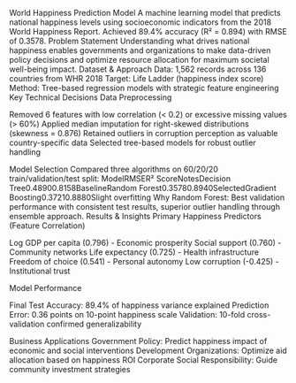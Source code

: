 World Happiness Prediction Model
A machine learning model that predicts national happiness levels using socioeconomic indicators from the 2018 World Happiness Report. Achieved 89.4% accuracy (R² = 0.894) with RMSE of 0.3578.
Problem Statement
Understanding what drives national happiness enables governments and organizations to make data-driven policy decisions and optimize resource allocation for maximum societal well-being impact.
Dataset & Approach
Data: 1,562 records across 136 countries from WHR 2018
Target: Life Ladder (happiness index score)
Method: Tree-based regression models with strategic feature engineering
Key Technical Decisions
Data Preprocessing

Removed 6 features with low correlation (< 0.2) or excessive missing values (> 60%)
Applied median imputation for right-skewed distributions (skewness = 0.876)
Retained outliers in corruption perception as valuable country-specific data
Selected tree-based models for robust outlier handling

Model Selection
Compared three algorithms on 60/20/20 train/validation/test split:
ModelRMSER² ScoreNotesDecision Tree0.48900.8158BaselineRandom Forest0.35780.8940SelectedGradient Boosting0.37210.8880Slight overfitting
Why Random Forest: Best validation performance with consistent test results, superior outlier handling through ensemble approach.
Results & Insights
Primary Happiness Predictors (Feature Correlation)

Log GDP per capita (0.796) - Economic prosperity
Social support (0.760) - Community networks
Life expectancy (0.725) - Health infrastructure
Freedom of choice (0.541) - Personal autonomy
Low corruption (-0.425) - Institutional trust

Model Performance

Final Test Accuracy: 89.4% of happiness variance explained
Prediction Error: 0.36 points on 10-point happiness scale
Validation: 10-fold cross-validation confirmed generalizability

Business Applications
Government Policy: Predict happiness impact of economic and social interventions
Development Organizations: Optimize aid allocation based on happiness ROI
Corporate Social Responsibility: Guide community investment strategies
